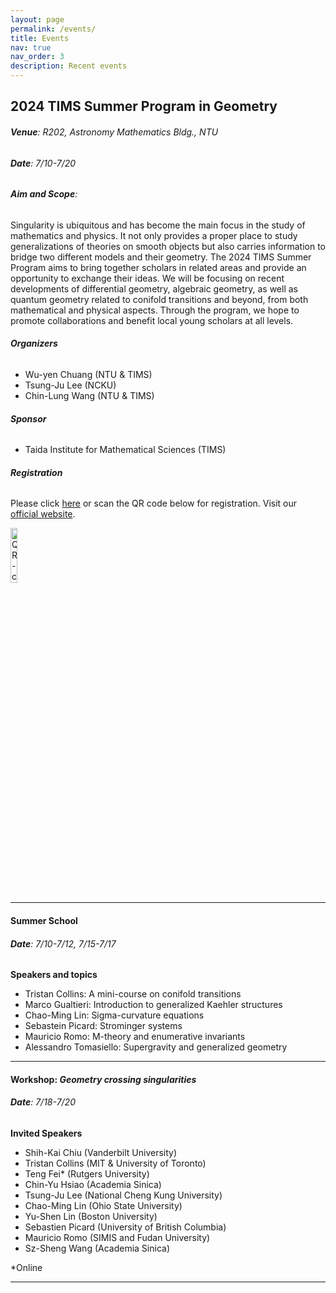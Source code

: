 ```yaml
---
layout: page
permalink: /events/
title: Events
nav: true
nav_order: 3
description: Recent events
---
```


## **2024 TIMS Summer Program in Geometry**
###### **Venue**: R202, Astronomy Mathematics Bldg., NTU
###### **Date**: 7/10-7/20
###### **Aim and Scope**:

Singularity is ubiquitous and has become the main focus in the study of mathematics and physics. It not only provides a proper place to study generalizations of theories on smooth objects but also carries information to bridge two different models and their geometry. The 2024 TIMS Summer Program aims to bring together scholars in related areas and provide an opportunity to exchange their ideas. We will be focusing on recent developments of differential geometry, algebraic geometry, as well as quantum geometry related to conifold transitions and beyond, from both mathematical and physical aspects. Through the program, we hope to promote collaborations and benefit local young scholars at all levels.


###### **Organizers**
 - Wu-yen Chuang (NTU & TIMS)
 - Tsung-Ju Lee (NCKU)
 - Chin-Lung Wang (NTU & TIMS)

###### **Sponsor**
 - Taida Institute for Mathematical Sciences (TIMS)

###### **Registration** 

Please click [here](https://forms.gle/tmJbEqASQ2LxEXVj6) or scan the QR code below for registration. 
Visit our [official website](https://www.tims.ntu.edu.tw/modules/news/article.php?storyid=3972).

<image src="../assets/img/2024_TIMS_QR_code_registration.png" alt="QR-code" width="15%" height="15%" />






-------

#### **Summer School**
###### **Date**: 7/10-7/12, 7/15-7/17


**Speakers and topics**
 - Tristan Collins: A mini-course on conifold transitions
 - Marco Gualtieri: Introduction to generalized Kaehler structures
 - Chao-Ming Lin: Sigma-curvature equations
 - Sebastein Picard: Strominger systems
 - Mauricio Romo: M-theory and enumerative invariants
 - Alessandro Tomasiello: Supergravity and generalized geometry
 


-------
#### **Workshop**: *Geometry crossing singularities*
###### **Date**: 7/18-7/20


**Invited Speakers**

 - Shih-Kai Chiu (Vanderbilt University)
 - Tristan Collins (MIT & University of Toronto)
 - Teng Fei* (Rutgers University)
 -	Chin-Yu Hsiao (Academia Sinica)
 -	Tsung-Ju Lee (National Cheng Kung University)
 -	Chao-Ming Lin (Ohio State University)
 -	Yu-Shen Lin (Boston University)
 -	Sebastien Picard (University of British Columbia)
 -	Mauricio Romo (SIMIS and Fudan University)
 -	Sz-Sheng Wang (Academia Sinica)

*Online

-------



